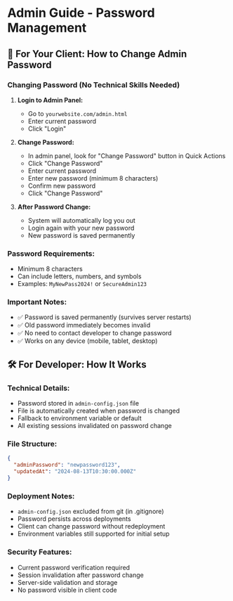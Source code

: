 # Admin Guide - Password Management

## 🔐 **For Your Client: How to Change Admin Password**

### **Changing Password (No Technical Skills Needed)**

1. **Login to Admin Panel:**
   - Go to `yourwebsite.com/admin.html`
   - Enter current password
   - Click "Login"

2. **Change Password:**
   - In admin panel, look for "Change Password" button in Quick Actions
   - Click "Change Password"
   - Enter current password
   - Enter new password (minimum 8 characters)
   - Confirm new password
   - Click "Change Password"

3. **After Password Change:**
   - System will automatically log you out
   - Login again with your new password
   - New password is saved permanently

### **Password Requirements:**
- Minimum 8 characters
- Can include letters, numbers, and symbols
- Examples: `MyNewPass2024!` or `SecureAdmin123`

### **Important Notes:**
- ✅ Password is saved permanently (survives server restarts)
- ✅ Old password immediately becomes invalid
- ✅ No need to contact developer to change password
- ✅ Works on any device (mobile, tablet, desktop)

## 🛠️ **For Developer: How It Works**

### **Technical Details:**
- Password stored in `admin-config.json` file
- File is automatically created when password is changed
- Fallback to environment variable or default
- All existing sessions invalidated on password change

### **File Structure:**
```json
{
  "adminPassword": "newpassword123",
  "updatedAt": "2024-08-13T10:30:00.000Z"
}
```

### **Deployment Notes:**
- `admin-config.json` excluded from git (in .gitignore)
- Password persists across deployments
- Client can change password without redeployment
- Environment variables still supported for initial setup

### **Security Features:**
- Current password verification required
- Session invalidation after password change
- Server-side validation and storage
- No password visible in client code
